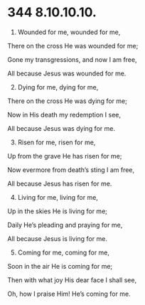 # 344 8.10.10.10.

1.  Wounded for me, wounded for me,

There on the cross He was wounded for me;

Gone my transgressions, and now I am free,

All because Jesus was wounded for me.

2.  Dying for me, dying for me,

There on the cross He was dying for me;

Now in His death my redemption I see,

All because Jesus was dying for me.

3.  Risen for me, risen for me,

Up from the grave He has risen for me;

Now evermore from death’s sting I am free,

All because Jesus has risen for me.

4.  Living for me, living for me,

Up in the skies He is living for me;

Daily He’s pleading and praying for me,

All because Jesus is living for me.

5.  Coming for me, coming for me,

Soon in the air He is coming for me;

Then with what joy His dear face I shall see,

Oh, how I praise Him! He’s coming for me.

